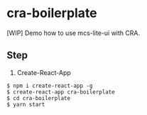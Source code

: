 # cra-boilerplate
[WIP] Demo how to use mcs-lite-ui with CRA.

## Step

1. Create-React-App

```
$ npm i create-react-app -g
$ create-react-app cra-boilerplate
$ cd cra-boilerplate
$ yarn start
```


